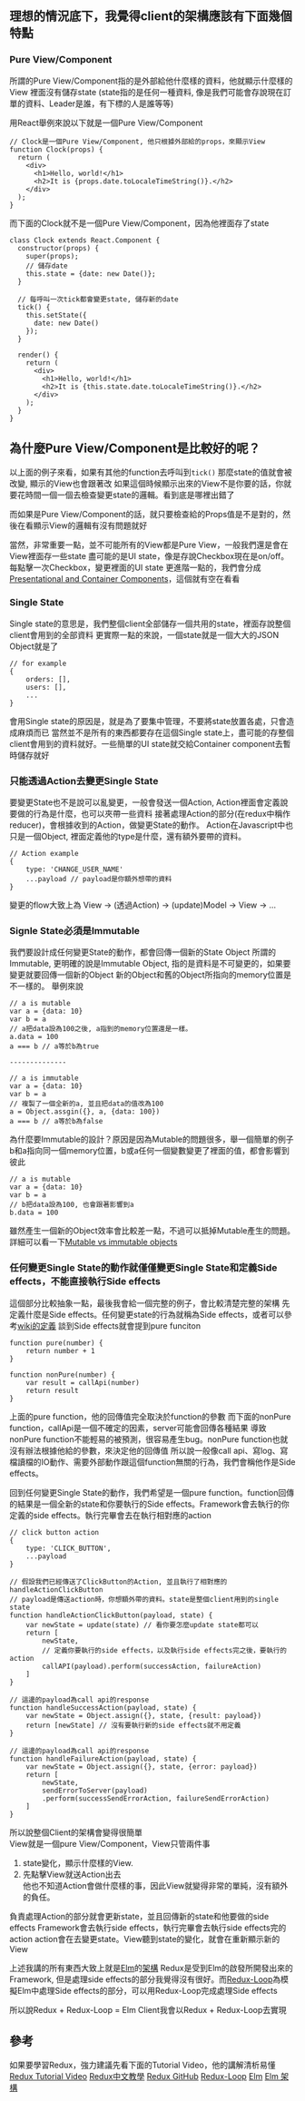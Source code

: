 ## 理想的情況底下，我覺得client的架構應該有下面幾個特點
### Pure View/Component
所謂的Pure View/Component指的是外部給他什麼樣的資料，他就顯示什麼樣的View
裡面沒有儲存state
(state指的是任何一種資料, 像是我們可能會存說現在訂單的資料、Leader是誰，有下標的人是誰等等)

用React舉例來說以下就是一個Pure View/Component
```
// Clock是一個Pure View/Component, 他只根據外部給的props，來顯示View
function Clock(props) {
  return (
    <div>
      <h1>Hello, world!</h1>
      <h2>It is {props.date.toLocaleTimeString()}.</h2>
    </div>
  );
}
```

而下面的Clock就不是一個Pure View/Component，因為他裡面存了state
```
class Clock extends React.Component {
  constructor(props) {
    super(props);
    // 儲存date
    this.state = {date: new Date()};
  }

  // 每呼叫一次tick都會變更state, 儲存新的date
  tick() {
    this.setState({
      date: new Date()
    });
  }

  render() {
    return (
      <div>
        <h1>Hello, world!</h1>
        <h2>It is {this.state.date.toLocaleTimeString()}.</h2>
      </div>
    );
  }
}
```
## 為什麼Pure View/Component是比較好的呢？
以上面的例子來看，如果有其他的function去呼叫到`tick()` 那麼state的值就會被改變, 顯示的View也會跟著改
如果這個時候顯示出來的View不是你要的話，你就要花時間一個一個去檢查變更state的邏輯。看到底是哪裡出錯了

而如果是Pure View/Component的話，就只要檢查給的Props值是不是對的，然後在看顯示View的邏輯有沒有問題就好

當然，非常重要一點，並不可能所有的View都是Pure View，一般我們還是會在View裡面存一些state
盡可能的是UI state，像是存說Checkbox現在是on/off。每點擊一次Checkbox，變更裡面的UI state
更進階一點的，我們會分成[Presentational and Container Components](https://medium.com/@dan_abramov/smart-and-dumb-components-7ca2f9a7c7d0#.6q34yupfg)，這個就有空在看看


### Single State
Single state的意思是，我們整個client全部儲存一個共用的state，裡面存說整個client會用到的全部資料
更實際一點的來說，一個state就是一個大大的JSON Object就是了
```
// for example
{
	orders: [],
	users: [],
	...
}
```
會用Single state的原因是，就是為了要集中管理，不要將state放置各處，只會造成麻煩而已
當然並不是所有的東西都要存在這個Single state上，盡可能的存整個client會用到的資料就好。一些簡單的UI state就交給Container component去暫時儲存就好

### 只能透過Action去變更Single State
要變更State也不是說可以亂變更，一般會發送一個Action, Action裡面會定義說要做的行為是什麼，也可以夾帶一些資料
接著處理Action的部分(在redux中稱作reducer)，會根據收到的Action，做變更State的動作。
Action在Javascript中也只是一個Object, 裡面定義他的type是什麼，還有額外要帶的資料。
```
// Action example
{
	type: 'CHANGE_USER_NAME'
	...payload // payload是你額外想帶的資料
}
```
變更的flow大致上為
View -> (透過Action) -> (update)Model -> View -> ...

### Signle State必須是Immutable
我們要設計成任何變更State的動作，都會回傳一個新的State Object
所謂的Immutable, 更明確的說是Immutable Object, 指的是資料是不可變更的，如果要變更就要回傳一個新的Object
新的Object和舊的Object所指向的memory位置是不一樣的。
舉例來說
```
// a is mutable
var a = {data: 10}
var b = a
// a把data設為100之後, a指到的memory位置還是一樣。
a.data = 100
a === b // a等於b為true

--------------

// a is immutable
var a = {data: 10}
var b = a
// 複製了一個全新的a, 並且把data的值改為100
a = Object.assgin({}, a, {data: 100})
a === b // a等於b為false
```
為什麼要Immutable的設計？原因是因為Mutable的問題很多，舉一個簡單的例子
b和a指向同一個memory位置，b或a任何一個變數變更了裡面的值，都會影響到彼此
```
// a is mutable
var a = {data: 10}
var b = a
// b把data設為100, 也會跟著影響到a
b.data = 100

```
雖然產生一個新的Object效率會比較差一點，不過可以抵掉Mutable產生的問題。
詳細可以看一下[Mutable vs immutable objects](http://stackoverflow.com/questions/214714/mutable-vs-immutable-objects)

### 任何變更Single State的動作就僅僅變更Single State和定義Side effects，不能直接執行Side effects
這個部分比較抽象一點，最後我會給一個完整的例子，會比較清楚完整的架構
先定義什麼是Side effects。任何變更state的行為就稱為Side effects，或者可以參考[wiki的定義](https://en.wikipedia.org/wiki/Side_effect_(computer_science))
談到Side effects就會提到pure funciton
```
function pure(number) {
	return number + 1
}

function nonPure(number) {
	var result = callApi(number)
	return result
}
```
上面的pure function，他的回傳值完全取決於function的參數
而下面的nonPure function，callApi是一個不確定的因素，server可能會回傳各種結果
導致nonPure function不能輕易的被預測，很容易產生bug。nonPure function也就沒有辦法根據他給的參數，來決定他的回傳值
所以說一般像call api、寫log、寫檔讀檔的IO動作、需要外部動作跟這個function無關的行為，我們會稱他作是Side effects。

回到任何變更Single State的動作，我們希望是一個pure function。function回傳的結果是一個全新的state和你要執行的Side effects。Framework會去執行的你定義的side effects。執行完畢會去在執行相對應的action
```
// click button action
{
	type: 'CLICK_BUTTON',
	...payload
}

// 假設我們已經傳送了ClickButton的Action, 並且執行了相對應的handleActionClickButton
// payload是傳送action時，你想額外帶的資料。state是整個client用到的single state
function handleActionClickButton(payload, state) {
	var newState = update(state) // 看你要怎麼update state都可以
	return [
		newState,
		// 定義你要執行的side effects，以及執行side effects完之後，要執行的action
		callAPI(payload).perform(successAction, failureAction)
	]
}

// 這邊的payload為call api的response
function handleSuccessAction(payload, state) {
	var newState = Object.assign({}, state, {result: payload})
	return [newState] // 沒有要執行新的side effects就不用定義
}

// 這邊的payload為call api的response
function handleFailureAction(payload, state) {
	var newState = Object.assign({}, state, {error: payload})
	return [
		newState,
		sendErrorToServer(payload)
		.perform(successSendErrorAction, failureSendErrorAction)
	]
}
```
	
所以說整個Client的架構會變得很簡單  
View就是一個pure View/Component，View只管兩件事  
1. state變化，顯示什麼樣的View.  
2. 先點擊View就送Action出去  
他也不知道Action會做什麼樣的事，因此View就變得非常的單純，沒有額外的負任。

負責處理Action的部分就會更新state，並且回傳新的state和他要做的side effects
Framework會去執行side effects，執行完畢會去執行side effects完的action
action會在去變更state。View聽到state的變化，就會在重新顯示新的View

上述我講的所有東西大致上就是[Elm](http://elm-lang.org/)的[架構](https://guide.elm-lang.org/architecture/)
Redux是受到Elm的啟發所開發出來的Framework, 但是處理side effects的部分我覺得沒有很好。而[Redux-Loop](https://github.com/redux-loop/redux-loop)為模擬Elm中處理Side effects的部分，可以用Redux-Loop完成處理Side effects

所以說Redux + Redux-Loop = Elm
Client我會以Redux + Redux-Loop去實現

## 參考
如果要學習Redux，強力建議先看下面的Tutorial Video，他的講解清析易懂
[Redux Tutorial Video](https://egghead.io/courses/getting-started-with-redux)
[Redux中文教學](https://chentsulin.github.io/redux/index.html)
[Redux GitHub](https://github.com/reactjs/redux)
[Redux-Loop](https://github.com/redux-loop/redux-loop)
[Elm](http://elm-lang.org/)
[Elm 架構](https://guide.elm-lang.org/architecture/)
